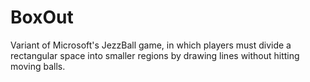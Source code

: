 # BoxOut
Variant of Microsoft's JezzBall game, in which players must divide a rectangular space into smaller regions by drawing lines without hitting moving balls. 
